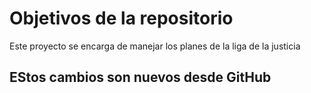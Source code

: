 # Objetivos de la repositorio

Este proyecto se encarga de manejar los planes de la liga de la justicia

## EStos cambios son nuevos desde GitHub
